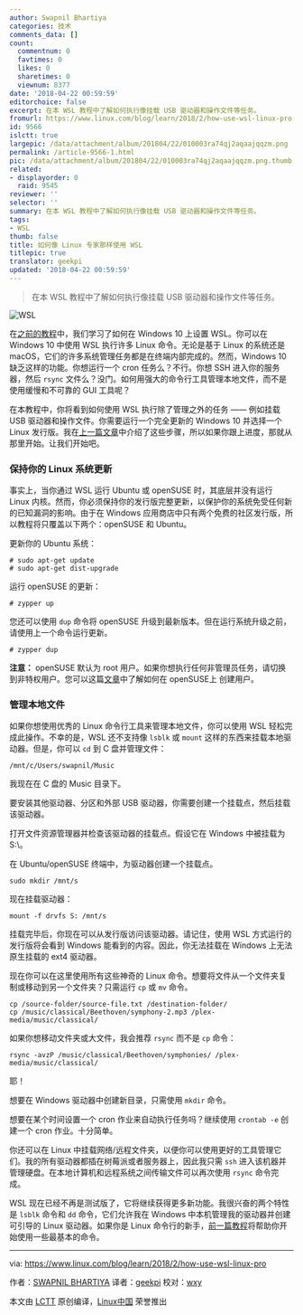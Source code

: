 ```yaml
---
author: Swapnil Bhartiya
categories: 技术
comments_data: []
count:
  commentnum: 0
  favtimes: 0
  likes: 0
  sharetimes: 0
  viewnum: 8377
date: '2018-04-22 00:59:59'
editorchoice: false
excerpt: 在本 WSL 教程中了解如何执行像挂载 USB 驱动器和操作文件等任务。
fromurl: https://www.linux.com/blog/learn/2018/2/how-use-wsl-linux-pro
id: 9566
islctt: true
largepic: /data/attachment/album/201804/22/010003ra74qj2aqaajqqzm.png
permalink: /article-9566-1.html
pic: /data/attachment/album/201804/22/010003ra74qj2aqaajqqzm.png.thumb.jpg
related:
- displayorder: 0
  raid: 9545
reviewer: ''
selector: ''
summary: 在本 WSL 教程中了解如何执行像挂载 USB 驱动器和操作文件等任务。
tags:
- WSL
thumb: false
title: 如何像 Linux 专家那样使用 WSL
titlepic: true
translator: geekpi
updated: '2018-04-22 00:59:59'
---
```



> 
> 在本 WSL 教程中了解如何执行像挂载 USB 驱动器和操作文件等任务。
> 
> 
> 


![WSL](/data/attachment/album/201804/22/010003ra74qj2aqaajqqzm.png "WSL")


在[之前的教程](/article-9545-1.html)中，我们学习了如何在 Windows 10 上设置 WSL。你可以在 Windows 10 中使用 WSL 执行许多 Linux 命令。无论是基于 Linux 的系统还是 macOS，它们的许多系统管理任务都是在终端内部完成的。然而，Windows 10 缺乏这样的功能。你想运行一个 cron 任务么？不行。你想 SSH 进入你的服务器，然后 `rsync` 文件么？没门。如何用强大的命令行工具管理本地文件，而不是使用缓慢和不可靠的 GUI 工具呢？


在本教程中，你将看到如何使用 WSL 执行除了管理之外的任务 —— 例如挂载 USB 驱动器和操作文件。你需要运行一个完全更新的 Windows 10 并选择一个 Linux 发行版。我在[上一篇文章](/article-9545-1.html)中介绍了这些步骤，所以如果你跟上进度，那就从那里开始。让我们开始吧。


### 保持你的 Linux 系统更新


事实上，当你通过 WSL 运行 Ubuntu 或 openSUSE 时，其底层并没有运行 Linux 内核。然而，你必须保持你的发行版完整更新，以保护你的系统免受任何新的已知漏洞的影响。由于在 Windows 应用商店中只有两个免费的社区发行版，所以教程将只覆盖以下两个：openSUSE 和 Ubuntu。


更新你的 Ubuntu 系统：



```
# sudo apt-get update
# sudo apt-get dist-upgrade

```

运行 openSUSE 的更新：



```
# zypper up

```

您还可以使用 `dup` 命令将 openSUSE 升级到最新版本。但在运行系统升级之前，请使用上一个命令运行更新。



```
# zypper dup

```

**注意：** openSUSE 默认为 root 用户。如果你想执行任何非管理员任务，请切换到非特权用户。您可以这篇[文章](/article-9545-1.html)中了解如何在 openSUSE上 创建用户。


### 管理本地文件


如果你想使用优秀的 Linux 命令行工具来管理本地文件，你可以使用 WSL 轻松完成此操作。不幸的是，WSL 还不支持像 `lsblk` 或 `mount` 这样的东西来挂载本地驱动器。但是，你可以 `cd` 到 C 盘并管理文件：



```
/mnt/c/Users/swapnil/Music

```

我现在在 C 盘的 Music 目录下。


要安装其他驱动器、分区和外部 USB 驱动器，你需要创建一个挂载点，然后挂载该驱动器。


打开文件资源管理器并检查该驱动器的挂载点。假设它在 Windows 中被挂载为 S:\。


在 Ubuntu/openSUSE 终端中，为驱动器创建一个挂载点。



```
sudo mkdir /mnt/s

```

现在挂载驱动器：



```
mount -f drvfs S: /mnt/s

```

挂载完毕后，你现在可以从发行版访问该驱动器。请记住，使用 WSL 方式运行的发行版将会看到 Windows 能看到的内容。因此，你无法挂载在 Windows 上无法原生挂载的 ext4 驱动器。


现在你可以在这里使用所有这些神奇的 Linux 命令。想要将文件从一个文件夹复制或移动到另一个文件夹？只需运行 `cp` 或 `mv` 命令。



```
cp /source-folder/source-file.txt /destination-folder/
cp /music/classical/Beethoven/symphony-2.mp3 /plex-media/music/classical/

```

如果你想移动文件夹或大文件，我会推荐 `rsync` 而不是 `cp` 命令：



```
rsync -avzP /music/classical/Beethoven/symphonies/ /plex-media/music/classical/

```

耶！


想要在 Windows 驱动器中创建新目录，只需使用 `mkdir` 命令。


想要在某个时间设置一个 cron 作业来自动执行任务吗？继续使用 `crontab -e` 创建一个 cron 作业。十分简单。


你还可以在 Linux 中挂载网络/远程文件夹，以便你可以使用更好的工具管理它们。我的所有驱动器都插在树莓派或者服务器上，因此我只需 `ssh` 进入该机器并管理硬盘。在本地计算机和远程系统之间传输文件可以再次使用 `rsync` 命令完成。


WSL 现在已经不再是测试版了，它将继续获得更多新功能。我很兴奋的两个特性是 `lsblk` 命令和 `dd` 命令，它们允许我在 Windows 中本机管理我的驱动器并创建可引导的 Linux 驱动器。如果你是 Linux 命令行的新手，[前一篇教程](https://www.linux.com/learn/how-use-linux-command-line-basics-cli)将帮助你开始使用一些最基本的命令。




---


via: <https://www.linux.com/blog/learn/2018/2/how-use-wsl-linux-pro>


作者：[SWAPNIL BHARTIYA](https://www.linux.com/users/arnieswap) 译者：[geekpi](https://github.com/geekpi) 校对：[wxy](https://github.com/wxy)


本文由 [LCTT](https://github.com/LCTT/TranslateProject) 原创编译，[Linux中国](https://linux.cn/) 荣誉推出